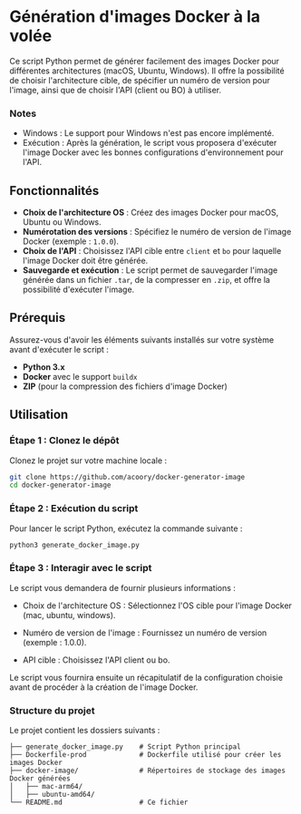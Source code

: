 # Génération d'images Docker à la volée

Ce script Python permet de générer facilement des images Docker pour différentes architectures (macOS, Ubuntu, Windows). Il offre la possibilité de choisir l'architecture cible, de spécifier un numéro de version pour l'image, ainsi que de choisir l'API (client ou BO) à utiliser.

### Notes

- Windows : Le support pour Windows n'est pas encore implémenté.
- Exécution : Après la génération, le script vous proposera d'exécuter l'image Docker avec les bonnes configurations d'environnement pour l'API.

## Fonctionnalités

- **Choix de l'architecture OS** : Créez des images Docker pour macOS, Ubuntu ou Windows.
- **Numérotation des versions** : Spécifiez le numéro de version de l'image Docker (exemple : `1.0.0`).
- **Choix de l'API** : Choisissez l'API cible entre `client` et `bo` pour laquelle l'image Docker doit être générée.
- **Sauvegarde et exécution** : Le script permet de sauvegarder l'image générée dans un fichier `.tar`, de la compresser en `.zip`, et offre la possibilité d'exécuter l'image.

## Prérequis

Assurez-vous d'avoir les éléments suivants installés sur votre système avant d'exécuter le script :

- **Python 3.x**
- **Docker** avec le support `buildx`
- **ZIP** (pour la compression des fichiers d'image Docker)

## Utilisation

### Étape 1 : Clonez le dépôt

Clonez le projet sur votre machine locale :

```bash
git clone https://github.com/acoory/docker-generator-image
cd docker-generator-image
```

### Étape 2 : Exécution du script

Pour lancer le script Python, exécutez la commande suivante :

```bash
python3 generate_docker_image.py
```

### Étape 3 : Interagir avec le script

Le script vous demandera de fournir plusieurs informations :

- Choix de l'architecture OS : Sélectionnez l'OS cible pour l'image Docker (mac, ubuntu, windows).

- Numéro de version de l'image : Fournissez un numéro de version (exemple : 1.0.0).

- API cible : Choisissez l'API client ou bo.

Le script vous fournira ensuite un récapitulatif de la configuration choisie avant de procéder à la création de l'image Docker.

### Structure du projet

Le projet contient les dossiers suivants :

```
├── generate_docker_image.py    # Script Python principal
├── Dockerfile-prod             # Dockerfile utilisé pour créer les images Docker
├── docker-image/               # Répertoires de stockage des images Docker générées
│   ├── mac-arm64/
│   ├── ubuntu-amd64/
└── README.md                   # Ce fichier
```
